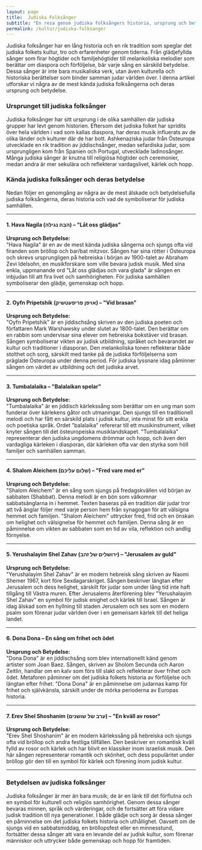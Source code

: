 ```yaml
---
layout: page
title:  Judiska Folksånger
subtitle: "En resa genom judiska folksångers historia, ursprung och betydelse"
permalink: /kultur/judiska-folksanger
---
```


Judiska folksånger har en lång historia och en rik tradition som speglar det judiska folkets kultur, tro och erfarenheter genom tiderna. Från glädjefyllda sånger som firar högtider och familjehögtider till melankoliska melodier som berättar om diaspora och förföljelse, bär varje sång en särskild betydelse. Dessa sånger är inte bara musikaliska verk, utan även kulturella och historiska berättelser som binder samman judar världen över. I denna artikel utforskar vi några av de mest kända judiska folksångerna och deras ursprung och betydelse.

### Ursprunget till judiska folksånger

Judiska folksånger har sitt ursprung i de olika samhällen där judiska grupper har levt genom historien. Eftersom det judiska folket har spridits över hela världen i vad som kallas diaspora, har deras musik influerats av de olika länder och kulturer där de har bott. Ashkenaziska judar från Östeuropa utvecklade en rik tradition av jiddischsånger, medan sefardiska judar, som ursprungligen kom från Spanien och Portugal, utvecklade ladinosånger. Många judiska sånger är knutna till religiösa högtider och ceremonier, medan andra är mer sekulära och reflekterar vardagslivet, kärlek och hopp.

### Kända judiska folksånger och deras betydelse

Nedan följer en genomgång av några av de mest älskade och betydelsefulla judiska folksångerna, deras historia och vad de symboliserar för judiska samhällen.

---

#### **1. Hava Nagila (הבה נגילה)** – "Låt oss glädjas"

**Ursprung och Betydelse:**  
"Hava Nagila" är en av de mest kända judiska sångerna och sjungs ofta vid firanden som bröllop och bar/bat mitzvor. Sången har sina rötter i Östeuropa och skrevs ursprungligen på hebreiska i början av 1900-talet av Abraham Zevi Idelsohn, en musikforskare som ville bevara judisk musik. Med sina enkla, uppmanande ord "Låt oss glädjas och vara glada" är sången en inbjudan till att fira livet och samhörigheten. För judiska samhällen symboliserar den glädje, gemenskap och hopp.

---

#### **2. Oyfn Pripetshik (אויפן פריפעטשיק)** – "Vid brasan"

**Ursprung och Betydelse:**  
"Oyfn Pripetshik" är en jiddischsång skriven av den judiska poeten och författaren Mark Warshawsky under slutet av 1800-talet. Den berättar om en rabbin som undervisar sina elever om hebreiska bokstäver vid brasan. Sången symboliserar vikten av judisk utbildning, språket och bevarandet av kultur och traditioner i diasporan. Den melankoliska tonen reflekterar både stolthet och sorg, särskilt med tanke på de judiska förföljelserna som präglade Östeuropa under denna period. För judiska lyssnare idag påminner sången om värdet av utbildning och det judiska arvet.

---

#### **3. Tumbalalaika** – "Balalaikan spelar"

**Ursprung och Betydelse:**  
"Tumbalalaika" är en jiddisch kärlekssång som berättar om en ung man som funderar över kärlekens gåtor och utmaningar. Den sjungs till en traditionell melodi och har fått en särskild plats i judisk kultur, inte minst för sitt enkla och poetiska språk. Ordet "balalaika" refererar till ett musikinstrument, vilket knyter sången till det östeuropeiska musiklandskapet. "Tumbalalaika" representerar den judiska ungdomens drömmar och hopp, och även den vardagliga kärleken i diasporan, där kärleken ofta var den styrka som höll familjer och samhällen samman.

---

#### **4. Shalom Aleichem (שלום עליכם)** – "Fred vare med er"

**Ursprung och Betydelse:**  
"Shalom Aleichem" är en sång som sjungs på fredagskvällen vid början av sabbaten (Shabbat). Denna melodi är en bön som välkomnar sabbatsänglarna in i hemmet. Texten baseras på en tradition där judar tror att två änglar följer med varje person hem från synagogan för att välsigna hemmet och familjen. "Shalom Aleichem" uttrycker fred, frid och en önskan om helighet och välsignelse för hemmet och familjen. Denna sång är en påminnelse om vikten av sabbaten som en tid av vila, reflektion och andlig förnyelse.

---

#### **5. Yerushalayim Shel Zahav (ירושלים של זהב)** – "Jerusalem av guld"

**Ursprung och Betydelse:**  
"Yerushalayim Shel Zahav" är en modern hebreisk sång skriven av Naomi Shemer 1967, kort före Sexdagarskriget. Sången beskriver längtan efter Jerusalem och dess helighet, särskilt för judar som under lång tid inte haft tillgång till Västra muren. Efter Jerusalems återförening blev "Yerushalayim Shel Zahav" en symbol för judisk enighet och kärlek till Israel. Sången är idag älskad som en hyllning till staden Jerusalem och ses som en modern psalm som förenar judar världen över i en gemensam kärlek till det heliga landet.

---

#### **6. Dona Dona** – En sång om frihet och ödet

**Ursprung och Betydelse:**  
"Dona Dona" är en jiddischsång som blev internationellt känd genom artister som Joan Baez. Sången, skriven av Sholom Secunda och Aaron Zeitlin, handlar om en kalv som förs till slakt och reflekterar över frihet och ödet. Metaforen påminner om det judiska folkets historia av förföljelse och längtan efter frihet. "Dona Dona" är en påminnelse om judarnas kamp för frihet och självkänsla, särskilt under de mörka perioderna av Europas historia.

---

#### **7. Erev Shel Shoshanim (ערב של שושנים)** – "En kväll av rosor"

**Ursprung och Betydelse:**  
"Erev Shel Shoshanim" är en modern kärlekssång på hebreiska och sjungs ofta vid bröllop och andra festliga tillfällen. Den beskriver en romantisk kväll fylld av rosor och kärlek och har blivit en klassiker inom israelisk musik. Den här sången representerar romantik och skönhet, och dess populäritet under bröllop gör den till en symbol för kärlek och förening inom judisk kultur.

---

### Betydelsen av judiska folksånger

Judiska folksånger är mer än bara musik; de är en länk till det förflutna och en symbol för kulturell och religiös samhörighet. Genom dessa sånger bevaras minnen, språk och värderingar, och de fortsätter att föra vidare judisk tradition till nya generationer. I både glädje och sorg är dessa sånger en påminnelse om det judiska folkets historia och uthållighet. Oavsett om de sjungs vid en sabbatsmiddag, en bröllopsfest eller en minnesstund, fortsätter dessa sånger att vara en levande del av judisk kultur, som förenar människor och uttrycker både gemenskap och hopp för framtiden.